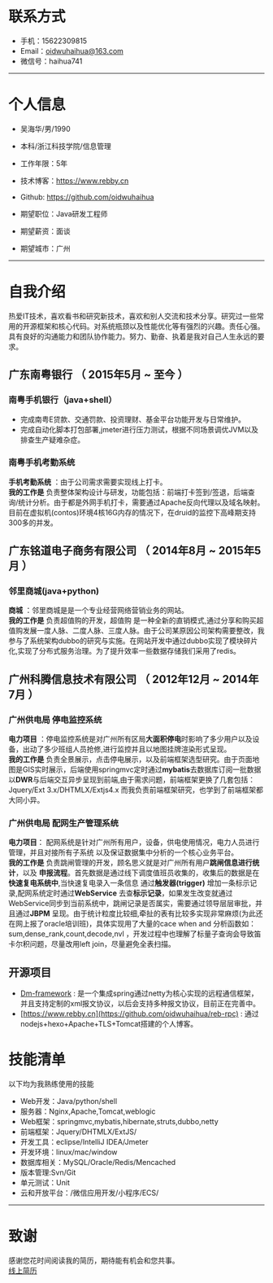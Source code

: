 



# 联系方式

- 手机：15622309815
- Email：oidwuhaihua@163.com
- 微信号：haihua741

---
# 个人信息

 - 吴海华/男/1990
 - 本科/浙江科技学院/信息管理
 - 工作年限：5年
 - 技术博客：https://www.rebby.cn
 - Github: https://github.com/oidwuhaihua
 
 - 期望职位：Java研发工程师
 - 期望薪资：面谈
 - 期望城市：广州

---

# 自我介绍
 热爱IT技术，喜欢看书和研究新技术，喜欢和别人交流和技术分享。研究过一些常用的开源框架和核心代码。对系统瓶颈以及性能优化等有强烈的兴趣。责任心强。具有良好的沟通能力和团队协作能力。努力、勤奋、执着是我对自己人生永远的要求。



## 广东南粤银行 （ 2015年5月 ~ 至今 ）

### 南粤手机银行（java+shell）
- 完成南粤E贷款、交通罚款、投资理财、基金平台功能开发与日常维护。
- 完成自动化脚本打包部署,jmeter进行压力测试，根据不同场景调优JVM以及排查生产疑难杂症。

### 南粤手机考勤系统
**手机考勤系统** ：由于公司需求需要实现线上打卡。<br/>
**我的工作是** 负责整体架构设计与研发，功能包括：前端打卡签到/签退，后端查询/统计分析。由于都是外网手机打卡，需要通过Apache反向代理以及域名映射。目前在虚拟机(contos)环境4核16G内存的情况下，在druid的监控下高峰期支持300多的并发。



## 广东铭道电子商务有限公司 （ 2014年8月 ~ 2015年5月 ）

### 邻里商城(java+python)
**商城** ：邻里商城是是一个专业经营网络营销业务的网站。<br/>
**我的工作是** 负责超值购的开发，超值购 是一种全新的直销模式,通过分享和购买超值购发展一度人脉、二度人脉、三度人脉。由于公司某原因公司架构需要整改，我参与了系统架构dubbo的研究与实施。在网站开发中通过dubbo实现了模块碎片化,实现了分布式服务治理。为了提升效率一些数据存储我们采用了redis。



## 广州科腾信息技术有限公司  （ 2012年12月 ~ 2014年7月 ）

### 广州供电局 停电监控系统
**电力项目** ：停电监控系统是对广州所有区局**大面积停电**时影响了多少用户以及设备，出动了多少班组人员抢修,进行监控并且以地图挂牌渲染形式呈现。<br/>
**我的工作是** 负责全景展示，点击停电展示，以及前端框架选型研究。由于页面地图是GIS实时展示，后端使用springmvc定时通过**mybatis**去数据库订阅一批数据 以**DWR**与后端交互异步呈现到前端,由于需求问题，前端框架更换了几套包括：Jquery/Ext 3.x/DHTMLX/Extjs4.x 而我负责前端框架研究，也学到了前端框架都大同小异。


### 广州供电局 配网生产管理系统<br/>
**电力项目**： 配网系统是针对广州所有用户，设备，供电使用情况，电力人员进行管理，并且对接所有子系统 以及保证数据集中分析的一个核心业务平台。<br/>
**我的工作是** 负责跳闸管理的开发，顾名思义就是对广州所有用户**跳闸信息进行统计**，以及 **申报流程**。首先数据是通过线下调度值班员收集的，收集后的数据是在**快速复电系统中**,当快速复电录入一条信息 通过**触发器(trigger)** 增加一条标示记录,配网系统定时通过**WebService** 去查**标示记录**，如果发生改变就通过WebService同步到当前系统中，跳闸记录是否属实，需要通过领导层层审批，并且通过**JBPM** 呈现。由于统计粒度比较细,牵扯的表有比较多实现非常麻烦(为此还在网上报了oracle培训班)，具体实现用了大量的cace when and 分析函数如：sum,dense_rank,count,decode,nvl ，开发过程中也理解了标量子查询会导致笛卡尔积问题，尽量改用left join，尽量避免全表扫描。


## 开源项目

 - [Dm-framework](https://github.com/oidwuhaihua/reb-rpc) : 是一个集成spring通过netty为核心实现的远程通信框架，并且支持定制的xml报文协议，以后会支持多种报文协议，目前正在完善中。
 - [https://www.rebby.cn](https://github.com/oidwuhaihua/reb-rpc) : 通过 nodejs+hexo+Apache+TLS+Tomcat搭建的个人博客。


# 技能清单

以下均为我熟练使用的技能

- Web开发：Java/python/shell
- 服务器：Nginx,Apache,Tomcat,weblogic
- Web框架：springmvc,mybatis,hibernate,struts,dubbo,netty
- 前端框架：Jquery/DHTMLX/ExtJS/
- 开发工具：eclipse/IntelliJ IDEA/Jmeter
- 开发环境：linux/mac/window
- 数据库相关：MySQL/Oracle/Redis/Mencached
- 版本管理:Svn/Git
- 单元测试：Unit
- 云和开放平台：/微信应用开发/小程序/ECS/


---

# 致谢
感谢您花时间阅读我的简历，期待能有机会和您共事。<br/>[线上简历]("https://github.com/oidwuhaihua/oidwuhaihua.github.io")
